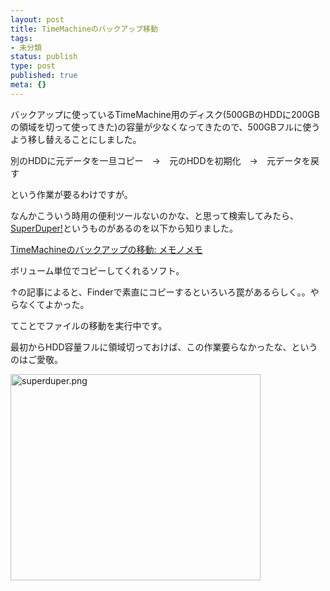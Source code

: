 ```yaml
---
layout: post
title: TimeMachineのバックアップ移動
tags:
- 未分類
status: publish
type: post
published: true
meta: {}
---
```

バックアップに使っているTimeMachine用のディスク(500GBのHDDに200GBの領域を切って使ってきた)の容量が少なくなってきたので、500GBフルに使うよう移し替えることにしました。

別のHDDに元データを一旦コピー　→　元のHDDを初期化　→　元データを戻す

という作業が要るわけですが。

なんかこういう時用の便利ツールないのかな、と思って検索してみたら、<a href="http://www.shirt-pocket.com/SuperDuper/SuperDuperDescription.html">SuperDuper!</a>というものがあるのを以下から知りました。

<a href="http://memo-no-memo.cocolog-nifty.com/blog/2009/04/timemachine-e21.html">TimeMachineのバックアップの移動: メモノメモ</a>

ボリューム単位でコピーしてくれるソフト。

↑の記事によると、Finderで素直にコピーするといろいろ罠があるらしく。。やらなくてよかった。

てことでファイルの移動を実行中です。

最初からHDD容量フルに領域切っておけば、この作業要らなかったな、というのはご愛敬。

<span class="mt-enclosure mt-enclosure-image" style="display: inline;"><a href="http://wo.skr.jp/images/uploads/assets_c/2009/06/superduper-114.html" onclick="http://wo.skr.jp/images/uploads/assets_c/2009/06/superduper-114.html','popup','width=578,height=477,scrollbars=no,resizable=no,toolbar=no,directories=no,location=no,menubar=no,status=no,left=0,top=0'); return false"><img src="http://wo.skr.jp/images/uploads/assets_c/2009/06/superduper-thumb-400x330-114.png" width="400" height="330" alt="superduper.png" class="mt-image-none" style="" /></a></span>
